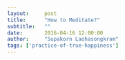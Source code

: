 ```yaml
---
layout:     post
title:      "How to Meditate?"
subtitle:   ""
date:       2016-04-16 12:00:00
author:     "Supakorn Laohasongkram"
tags: ['practice-of-true-happiness']
---
```


